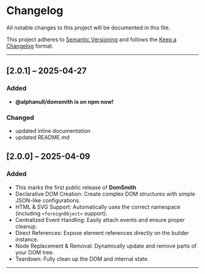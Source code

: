 # Changelog

All notable changes to this project will be documented in this file.

This project adheres to [Semantic Versioning](https://semver.org) and follows the [Keep a Changelog](https://keepachangelog.com/en/1.1.0/) format.

---

## [2.0.1] – 2025-04-27

### Added

- **@alphanull/domsmith is on npm now!**

### Changed

- updated inline documentation
- updated README.md

## [2.0.0] – 2025-04-09

### Added

- This marks the first public release of **DomSmith**
- Declarative DOM Creation: Create complex DOM structures with simple JSON-like configurations.
- HTML & SVG Support: Automatically uses the correct namespace (including `<foreignObject>` support).
- Centralized Event Handling: Easily attach events and ensure proper cleanup.
- Direct References: Expose element references directly on the builder instance.
- Node Replacement & Removal: Dynamically update and remove parts of your DOM tree.
- Teardown: Fully clean up the DOM and internal state.

---